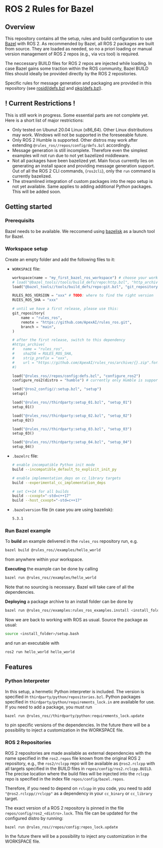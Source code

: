 # ROS 2 Rules for Bazel

## Overview

This repository contains all the setup, rules and build configuration to use
[Bazel](http://bazel.build) with ROS 2. As recommended by Bazel, all ROS 2 packages
are built from source. They are loaded as needed, so no a priori loading or manual version
management of ROS 2 repos (e.g., via vcs tool) is required.

The neccessary BUILD files for ROS 2 repos are injected while loading. In case Bazel gains
some traction within the ROS community, Bazel BUILD files should ideally be provided
directly by the ROS 2 repositories.

Specific rules for message generation and packaging are provided in this repository (see 
[rosidl/defs.bzl](rosidl/defs.bzl) and [pkg/defs.bzl](pkg/defs.bzl)).

## ! Current Restrictions !

This is still work in progress. Some essential parts are not complete yet.
Here is a short list of major restrictions:
* Only tested on Ubunut 20.04 Linux (x86_64). Other Linux distributions may work. Windows
  will not be supported in the foreseeable future.
* Only ROS 2 Humble is supported. Other distros may work after extending
  `@rules_ros//repos/config/defs.bzl` accordingly.
* Message generation is still incomplete. Therefore even the simplest examples will not run
  due to not yet bazelized middleware.
* Not all packages have been bazelized yet. Main focus currently lies on generating an
  install space and providing message generation support. Out of all the ROS 2 CLI commands,
  (`ros2cli`), only the `run` command is currently bazelized.
* The streamlined integration of custom packages into the repo setup is not yet available.
  Same applies to adding additional Python packages. 
  This will be added soon.

## Getting started

### Prerequisits

Bazel needs to be available. We reccomend using [bazelisk](https://github.com/bazelbuild/bazelisk)
as a launch tool for Bazel.

### Workspace setup

Create an empty folder and add the following files to it:
* `WORKSPACE` file:
  ```python
  workspace(name = "my_first_bazel_ros_workspace") # choose your workspace name here
  # load("@bazel_tools//tools/build_defs/repo:http.bzl", "http_archive")
  load("@bazel_tools//tools/build_defs/repo:git.bzl", "git_repository")

  RULES_ROS_VERSION = "xxx" # TODO: where to find the right version
  RUIES_ROS_SHA = "xxx"

  # until we have a first release, please use this:
  git_repository(
      name = "rules_ros",
      remote = "https://github.com/ApexAI/rules_ros.git",
      branch = "main",
  )

  # after the first release, switch to this dependency 
  #https_archive(
  #    name = "rules_ros",
  #    sha256 = RULES_ROS_SHA,
  #    strip_prefix = "xxx",
  #    url = "https://github.com/ApexAI/rules_ros/archive/{}.zip".format(RULES_ROS_VERSION),
  #)

  load("@rules_ros//repos/config:defs.bzl", "configure_ros2")
  configure_ros2(distro = "humble") # currently only Humble is supported

  load("@ros2_config//:setup.bzl", "setup")
  setup()

  load("@rules_ros//thirdparty:setup_01.bzl", "setup_01")
  setup_01()

  load("@rules_ros//thirdparty:setup_02.bzl", "setup_02")
  setup_02()

  load("@rules_ros//thirdparty:setup_03.bzl", "setup_03")
  setup_03()

  load("@rules_ros//thirdparty:setup_04.bzl", "setup_04")
  setup_04()
  ```
* `.bazelrc` file:
  ```bash
  # enable incompatible Python init mode
  build --incompatible_default_to_explicit_init_py

  # enable implementation_deps on cc_library targets
  build --experimental_cc_implementation_deps

  # set C++14 for all builds
  build --cxxopt="-std=c++17"
  build --host_cxxopt="-std=c++17"
  ```
  
* `.bazelversion` file (in case you are using bazelisk):
  ```text
  5.3.1
  ```

### Run Bazel example

To **build** an example delivered in the `rules_ros` repository run, e.g.
```bash
bazel build @rules_ros//examples/hello_world
```
from anywhere within your workspace.

**Executing** the example can be done by calling
```bash
bazel run @rules_ros//examples/hello_world
```
Note that no sourcing is necessary. Bazel will take care of all the dependencies. 

**Deploying** a package archive to an install folder can be done by
```bash
bazel run @rules_ros//examples:rules_ros_examples.install <install_folder>
```
Now we are back to working with ROS as usual. Source the package as usual:
```bash
source <install_folder>/setup.bash
```
and run an executable with
```bash
ros2 run hello_world hello_world
```

## Features

### Python Interpreter

In this setup, a hermetic Python interpreter is included. The version is specified in
`thirdparty/python/repositories.bzl`. Python packages specified in
`thirdparty/python/requirements_lock.in` are available for use. If you need to add a package,
you must run
```console
bazel run @rules_ros//thirdparty/python:requirements_lock.update
```
to pin specific versions of the dependencies. In the future there will be a possibility to
inject a customization in the WORKSPACE file.

### ROS 2 Repositories

ROS 2 repositories are made available as external dependencies with the name specified in
the `ros2.repos` file known from the original ROS 2 repository, e.g., the `ros2/rclcpp` repo
will be available as `@ros2.rclcpp` with all targets specified in the BUILD files in
`repos/config/ros2.rclcpp.BUILD`. The precise location where the build files will be injected
into the `rclcpp` repo is specified in the index file `repos/config/bazel.repos`.

Therefore, if you need to depend on `rclcpp` in you code, you need to add `"@ros2.rclcpp//rclcpp"`
as a dependency in your `cc_binary` or `cc_library` target.

The exact version of a ROS 2 repository is pinned in the file `repos/config/ros2_<distro>.lock`.
This file can be updated for the configured distro by running:
```console
bazel run @rules_ros//repos/config:repos_lock.update
```
In the future there will be a possibility to inject any customization in the WORKSPACE file.
